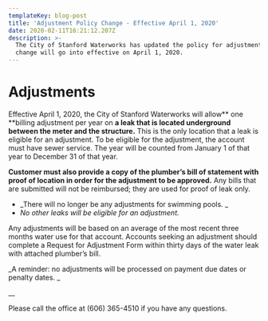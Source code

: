 ```yaml
---
templateKey: blog-post
title: 'Adjustment Policy Change - Effective April 1, 2020'
date: 2020-02-11T16:21:12.207Z
description: >-
  The City of Stanford Waterworks has updated the policy for adjustments. This
  change will go into effective on April 1, 2020.
---
```

# Adjustments



Effective April 1, 2020, the City of Stanford Waterworks will allow** one **billing adjustment per year on **a leak that is located underground between the meter and the structure.** This is the only location that a leak is eligible for an adjustment. To be eligible for the adjustment, the account must have sewer service. The year will be counted from January 1 of that year to December 31 of that year. 

**Customer must also provide a copy of the plumber’s bill of statement with proof of location in order for the adjustment to be approved.** Any bills that are submitted will not be reimbursed; they are used for proof of leak only.  

* _There will no longer be any adjustments for swimming pools. _
* _No other leaks will be eligible for an adjustment._

Any adjustments will be based on an average of the most recent three months water use for that account.  Accounts seeking an adjustment should complete a Request for Adjustment Form within thirty days of the water leak with attached plumber’s bill. 

_A reminder: no adjustments will be processed on payment due dates or penalty dates._

__

Please call the office at (606) 365-4510 if you have any questions.
